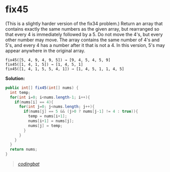 # fix45

(This is a slightly harder version of the fix34 problem.) Return an array that contains exactly the same numbers as the given array, but rearranged so that every 4 is immediately followed by a 5. Do not move the 4's, but every other number may move. The array contains the same number of 4's and 5's, and every 4 has a number after it that is not a 4. In this version, 5's may appear anywhere in the original array.

```
fix45([5, 4, 9, 4, 9, 5]) → [9, 4, 5, 4, 5, 9]
fix45([1, 4, 1, 5]) → [1, 4, 5, 1]
fix45([1, 4, 1, 5, 5, 4, 1]) → [1, 4, 5, 1, 1, 4, 5]
```

**Solution:**

```java
public int[] fix45(int[] nums) {
  int temp;
  for(int i=0; i<nums.length-1; i++){
    if(nums[i] == 4){
      for(int j=0; j<nums.length; j++){
        if(nums[j] == 5 && (j>0 ? nums[j-1] != 4 : true)){
          temp = nums[i+1];
          nums[i+1] = nums[j];
          nums[j] = temp;
        }
      }
    }
  }
  return nums;
}
```

> _[codingbat](https://codingbat.com/prob/p125819)_